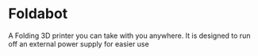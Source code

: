 # Foldabot
A Folding 3D printer you can take with you anywhere. It is designed to run off an external power supply for easier use

